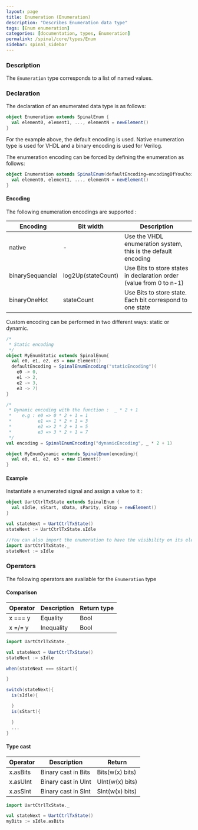 ```yaml
---
layout: page
title: Enumeration (Enumeration)
description: "Describes Enumeration data type"
tags: [Enum enumeration]
categories: [documentation, types, Enumeration]
permalink: /spinal/core/types/Enum
sidebar: spinal_sidebar
---
```




### Description

The `Enumeration` type corresponds to a list of named values.



### Declaration

The declaration of an enumerated data type is as follows:

```scala
object Enumeration extends SpinalEnum {
  val element0, element1, ..., elementN = newElement()
}
```

For the example above, the default encoding is used.
Native enumeration type is used for VHDL and a binary encoding is used for Verilog.

The enumeration encoding can be forced by defining the enumeration as follows:

```scala
object Enumeration extends SpinalEnum(defaultEncoding=encodingOfYouChoice) {
  val element0, element1, ..., elementN = newElement()
}
```



#### Encoding

The following enumeration encodings are supported :

| Encoding         | Bit width          | Description                                                         |
| -------          | ----               | ---                                                                 |
| native           | -                  | Use the VHDL enumeration system, this is the default encoding       |
| binarySequancial | log2Up(stateCount) | Use Bits to store states in declaration order (value from 0 to n-1) |
| binaryOneHot     | stateCount         | Use Bits to store state. Each bit correspond to one state           |



Custom encoding can be performed in two different ways: static or dynamic. 

```scala
/* 
 * Static encoding 
 */
object MyEnumStatic extends SpinalEnum{
  val e0, e1, e2, e3 = new Element()
  defaultEncoding = SpinalEnumEncoding("staticEncoding")(
    e0 -> 0,
    e1 -> 2, 
    e2 -> 3,
    e3 -> 7)
}

/*
 * Dynamic encoding with the function :  _ * 2 + 1 
 *    e.g : e0 => 0 * 2 + 1 = 1 
 *          e1 => 1 * 2 + 1 = 3
 *          e2 => 2 * 2 + 1 = 5 
 *          e3 => 3 * 2 + 1 = 7 
 */
val encoding = SpinalEnumEncoding("dynamicEncoding", _ * 2 + 1)

object MyEnumDynamic extends SpinalEnum(encoding){
  val e0, e1, e2, e3 = new Element()
}

```

#### Example

Instantiate a enumerated signal and assign a value to it :

```scala
object UartCtrlTxState extends SpinalEnum {
  val sIdle, sStart, sData, sParity, sStop = newElement()
}

val stateNext = UartCtrlTxState()
stateNext := UartCtrlTxState.sIdle

//You can also import the enumeration to have the visibility on its elements
import UartCtrlTxState._
stateNext := sIdle
```



### Operators

The following operators are available for the `Enumeration` type


#### Comparison

| Operator | Description | Return type |
| -------  | ----        | ---         |
| x === y  |  Equality   | Bool        |
| x =/= y  |  Inequality | Bool        |


```scala
import UartCtrlTxState._

val stateNext = UartCtrlTxState()
stateNext := sIdle

when(stateNext === sStart){

}

switch(stateNext){
  is(sIdle){

  }
  is(sStart){

  }
  ...
}
```


#### Type cast

| Operator | Description          | Return          |
| -------  | ----                 | ---             |
| x.asBits |  Binary cast in Bits | Bits(w(x) bits) |
| x.asUInt |  Binary cast in UInt | UInt(w(x) bits) |
| x.asSInt |  Binary cast in SInt | SInt(w(x) bits) |


```scala
import UartCtrlTxState._

val stateNext = UartCtrlTxState()
myBits := sIdle.asBits 
```
